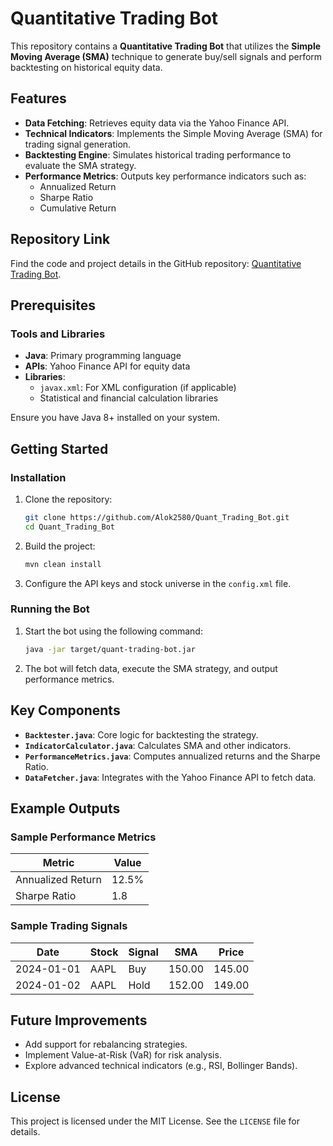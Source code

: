 
# Quantitative Trading Bot  

This repository contains a **Quantitative Trading Bot** that utilizes the **Simple Moving Average (SMA)** technique to generate buy/sell signals and perform backtesting on historical equity data.  

## Features  
- **Data Fetching**: Retrieves equity data via the Yahoo Finance API.  
- **Technical Indicators**: Implements the Simple Moving Average (SMA) for trading signal generation.  
- **Backtesting Engine**: Simulates historical trading performance to evaluate the SMA strategy.  
- **Performance Metrics**: Outputs key performance indicators such as:  
  - Annualized Return  
  - Sharpe Ratio
  - Cumulative Return 

## Repository Link  
Find the code and project details in the GitHub repository: [Quantitative Trading Bot](https://github.com/Alok2580/Quant_Trading_Bot).  

## Prerequisites  
### Tools and Libraries  
- **Java**: Primary programming language  
- **APIs**: Yahoo Finance API for equity data  
- **Libraries**:  
  - `javax.xml`: For XML configuration (if applicable)  
  - Statistical and financial calculation libraries  

Ensure you have Java 8+ installed on your system.  

## Getting Started  
### Installation  
1. Clone the repository:  
   ```bash  
   git clone https://github.com/Alok2580/Quant_Trading_Bot.git  
   cd Quant_Trading_Bot  
   ```  

2. Build the project:  
   ```bash  
   mvn clean install  
   ```  

3. Configure the API keys and stock universe in the `config.xml` file.  

### Running the Bot  
1. Start the bot using the following command:  
   ```bash  
   java -jar target/quant-trading-bot.jar  
   ```  

2. The bot will fetch data, execute the SMA strategy, and output performance metrics.  

## Key Components  
- **`Backtester.java`**: Core logic for backtesting the strategy.  
- **`IndicatorCalculator.java`**: Calculates SMA and other indicators.  
- **`PerformanceMetrics.java`**: Computes annualized returns and the Sharpe Ratio.  
- **`DataFetcher.java`**: Integrates with the Yahoo Finance API to fetch data.  

## Example Outputs  
### Sample Performance Metrics  
| Metric             | Value   |  
|--------------------|---------|  
| Annualized Return  | 12.5%   |  
| Sharpe Ratio       | 1.8     |  

### Sample Trading Signals  
| Date       | Stock  | Signal | SMA    | Price   |  
|------------|--------|--------|--------|---------|  
| 2024-01-01 | AAPL   | Buy    | 150.00 | 145.00  |  
| 2024-01-02 | AAPL   | Hold   | 152.00 | 149.00  |  

## Future Improvements  
- Add support for rebalancing strategies.  
- Implement Value-at-Risk (VaR) for risk analysis.  
- Explore advanced technical indicators (e.g., RSI, Bollinger Bands).  

## License  
This project is licensed under the MIT License. See the `LICENSE` file for details.  

